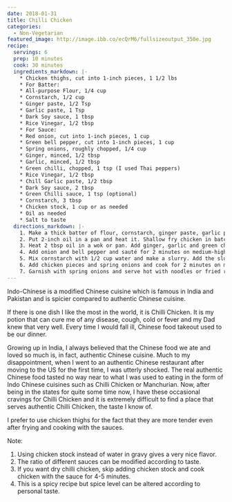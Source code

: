 ```yaml
---
date: 2018-01-31
title: Chilli Chicken
categories:
  - Non-Vegetarian
featured_image: http://image.ibb.co/ecQrM6/fullsizeoutput_350e.jpg
recipe:
  servings: 6
  prep: 10 minutes
  cook: 30 minutes
  ingredients_markdown: |-
    * Chicken thighs, cut into 1-inch pieces, 1 1/2 lbs
    * For Batter:
    * All-purpose Flour, 1/4 cup
    * Cornstarch, 1/2 cup 
    * Ginger paste, 1/2 Tsp
    * Garlic paste, 1 Tsp
    * Dark Soy sauce, 1 tbsp
    * Rice Vinegar, 1/2 tbsp
    * For Sauce:
    * Red onion, cut into 1-inch pieces, 1 cup
    * Green bell pepper, cut into 1-inch pieces, 1 cup
    * Spring onions, roughly chopped, 1/4 cup
    * Ginger, minced, 1/2 tbsp
    * Garlic, minced, 1/2 tbsp 
    * Green chilli, chopped, 1 tsp (I used Thai peppers)
    * Rice Vinegar, 1/2 tbsp
    * Chill Garlic paste, 1/2 tbsp
    * Dark Soy sauce, 2 tbsp
    * Green Chilli sauce, 1 tsp (optional)
    * Cornstarch, 3 tbsp
    * Chicken stock, 1 cup or as needed
    * Oil as needed
    * Salt to taste
  directions_markdown: |-
    1. Make a thick batter of flour, cornstarch, ginger paste, garlic paste, soy sauce, vinegar, salt and water (as needed). Coat chicken pieces with the batter evenly on all sides.
    2. Put 2-inch oil in a pan and heat it. Shallow fry chicken in batches on medium-high flame. Chicken should be cooked to golden brown color, at least 3-4 minutes on each side. Take chicken out on a wide plate, lined with paper towel to soak excess oil.
    3. Heat 2 tbsp oil in a wok or pan. Add ginger, garlic and green chillies and fry until light brown. Till it stops giving off aroma.
    4. Add onion and bell pepper and sauté for 2 minutes on medium-high flame. Add rice vinegar, chilli garlic paste, soy sauce and green chilli sauce. Mix well.
    5. Mix cornstarch with 1/2 cup water and make a slurry. Add the slurry and chicken stock into the pan. Bring to a boil and season with salt. 
    6. Add chicken pieces and spring onions and cook for 2 minutes on medium-high flame until chicken is properly coated with sauce. 
    7. Garnish with spring onions and serve hot with noodles or fried rice.
---
```

Indo-Chinese is a modified Chinese cuisine which is famous in India and Pakistan and is spicier compared to authentic Chinese cuisine. 

If there is one dish I like the most in the world, it is Chilli Chicken. It is my potion that can cure me of any disease, cough, cold or fever and my Dad knew that very well. Every time I would fall ill, Chinese food takeout used to be our dinner. 

Growing up in India, I always believed that the Chinese food we ate and loved so much is, in fact, authentic Chinese cuisine. Much to my disappointment, when I went to an authentic Chinese restaurant after moving to the US for the first time, I was utterly shocked. The real authentic Chinese food tasted no way near to what I was used to eating in the form of Indo Chinese cuisines such as Chilli Chicken or Manchurian. Now, after being in the states for quite some time now, I have these occasional cravings for Chilli Chicken and it is extremely difficult to find a place that serves authentic Chilli Chicken, the taste I know of. 

I prefer to use chicken thighs for the fact that they are more tender even after frying and cooking with the sauces. 

 Note:
1. Using chicken stock instead of water in gravy gives a very nice flavor. 
2. The ratio of different sauces can be modified according to taste.
3. If you want dry chilli chicken, skip adding chicken stock and cook chicken with the sauce for 4-5 minutes.
4. This is a spicy recipe but spice level can be altered according to personal taste. 
